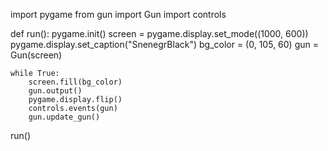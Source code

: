 import pygame
from gun import Gun
import controls


def run():
    pygame.init()
    screen = pygame.display.set_mode((1000, 600))
    pygame.display.set_caption("SnenegrBlack")
    bg_color = (0, 105, 60)
    gun = Gun(screen)

    while True:
        screen.fill(bg_color)
        gun.output()
        pygame.display.flip()
        controls.events(gun)
        gun.update_gun()

run()

